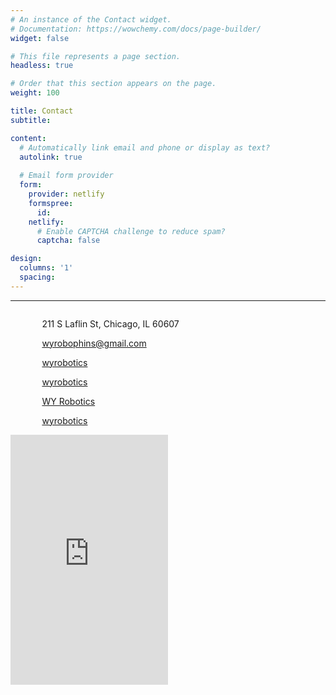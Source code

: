 ```yaml
---
# An instance of the Contact widget.
# Documentation: https://wowchemy.com/docs/page-builder/
widget: false

# This file represents a page section.
headless: true

# Order that this section appears on the page.
weight: 100

title: Contact
subtitle:

content:
  # Automatically link email and phone or display as text?
  autolink: true
  
  # Email form provider
  form:
    provider: netlify
    formspree:
      id:
    netlify:
      # Enable CAPTCHA challenge to reduce spam?
      captcha: false

design:
  columns: '1'
  spacing:
---
```


-----

<div>
<div style="padding-right: 5%;
        padding-left: 10%;
        float: left;
        width: 50%;">
<p><i class="fas fa-map-marked-alt" style="font-size:2em"></i> 211 S Laflin St, Chicago, IL 60607</p>
<p><i class="fas fa-envelope-square" style="font-size:2em"></i>   <a href="mailto:wyrobophins@gmail.com"> wyrobophins@gmail.com</a></p>
<p><i class="fab fa-facebook-square" style="font-size:2em"></i>   <a href="https://www.facebook.com/wyrobotics" target="_blank">wyrobotics</a></p>
<p><i class="fab fa-instagram-square" style="font-size:2em"></i>   <a href="https://www.instagram.com/wyrobotics/" target="_blank">wyrobotics</a></p>
<p><i class="fa fa-youtube-square" style="font-size:2em"></i>   <a href="https://www.youtube.com/channel/UC8SGK72k37u9TlL6_2rMClg" target="_blank">WY Robotics</a></p>
<p><i class="fab fa-github-square" style="font-size:2em"></i>   <a href="https://github.com/wyrobotics" target="_blank">wyrobotics</a></p>
</div>

<div style="padding-right: 5%;
        float: left;
        width: 50%;">
<iframe src="https://www.google.com/maps/embed?pb=!1m18!1m12!1m3!1d2100.596525629473!2d-87.66509620720309!3d41.87797063403916!2m3!1f0!2f0!3f0!3m2!1i1024!2i768!4f13.1!3m3!1m2!1s0x880e2d2249e94167%3A0xad85d324bc96cc05!2sWhitney%20Young%20Magnet%20High%20School!5e0!3m2!1sen!2sus!4v1633305107351!5m2!1sen!2sus" width="100%" height="400px" style="border:0;" allowfullscreen="true" loading="lazy"></iframe>
</div>
</div>

<link rel="stylesheet" href="https://cdnjs.cloudflare.com/ajax/libs/font-awesome/4.7.0/css/font-awesome.min.css">
